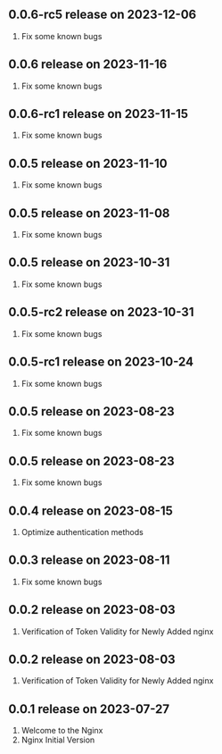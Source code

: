 ## 0.0.6-rc5 release on 2023-12-06
1. Fix some known bugs
## 0.0.6 release on 2023-11-16
1. Fix some known bugs
## 0.0.6-rc1 release on 2023-11-15
1. Fix some known bugs
## 0.0.5 release on 2023-11-10
1. Fix some known bugs
## 0.0.5 release on 2023-11-08
1. Fix some known bugs
## 0.0.5 release on 2023-10-31
1. Fix some known bugs
## 0.0.5-rc2 release on 2023-10-31
1. Fix some known bugs
## 0.0.5-rc1 release on 2023-10-24
1. Fix some known bugs
## 0.0.5 release on 2023-08-23
1. Fix some known bugs
## 0.0.5 release on 2023-08-23
1. Fix some known bugs
## 0.0.4 release on 2023-08-15
1. Optimize authentication methods
## 0.0.3 release on 2023-08-11
1. Fix some known bugs
## 0.0.2 release on 2023-08-03
1. Verification of Token Validity for Newly Added nginx
## 0.0.2 release on 2023-08-03
1. Verification of Token Validity for Newly Added nginx
## 0.0.1 release on 2023-07-27
1. Welcome to the Nginx
2. Nginx Initial Version